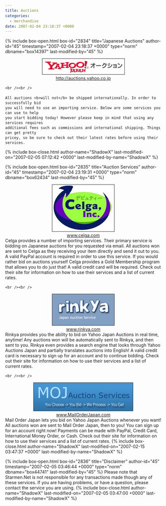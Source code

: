 ```yaml
---
title: Auctions
categories:
  - merchandise
date: 2007-02-04 23:18:37 +0000
---
```

{% include box-open.html box-id="2834" title="Japanese Auctions" author-id="45" timestamp="2007-02-04 23:18:37 +0000" type="norm" dbname="box14397" last-modified-by="45" %}
	<center>
	<a href="http://auctions.yahoo.co.jp/jp/"><img src="/merchandise/auctions/yahoo.jpg" border="1" alt="Yahoo Japan Auctions" /><br />http://auctions.yahoo.co.jp</a>
	</center>

	<br /><br />

	All auctions <b>will not</b> be shipped internationally. In order to successfully bid 
	you will need to use an importing service. Below are some services you can use to help 
	you start bidding today! However please keep in mind that using any services requires 
	additional fees such as commissions and international shipping. Things can get pretty 
	pricey, so be sure to check out their latest rates before using their services.
{% include box-close.html author-name="ShadowX" last-modified-on="2007-02-05 07:12:42 +0000" last-modified-by-name="ShadowX" %}

{% include box-open.html box-id="2835" title="Auction Services" author-id="45" timestamp="2007-02-04 23:19:31 +0000" type="norm" dbname="box62434" last-modified-by="45" %}
<table1 />
	<center>
	<a href="http://www.celga.com"><img src="/merchandise/auctions/celga.jpg" border="1" alt="Celga.com" /><br />www.celga.com</a>
	</center>
<table2 />
	Celga provides a number of importing services. Their primary service is bidding on 
	Japanese auctions for you requested via email. All auctions won are sent to Celga as they 
	receiving your item directly and send it out to you. A valid PayPal account is required 
	in order to use this service. If you would rather bid on auctions yourself Celga provides 
	a Gold Membership program that allows you to do just that! A valid credit card will be 
	required. Check out their site for information on how to use their services and a list 
	of current rates.
<table3 />

	<br /><br />

<table1 />
	<center>
	<a href="http://www.rinkya.com/"><img src="/merchandise/auctions/rinkya.jpg" border="1" alt="Celga.com" /><br />www.rinkya.com</a>
	</center>
<table2 />
	Rinkya provides you the ability to bid on Yahoo Japan Auctions in real time, anytime! 
	Any auctions won will be automatically sent to Rinkya, and then sent to you. Rinkya 
	even provides a search engine that looks through Yahoo Auctions Japan and partially 
	translates auctions into English! A valid credit card is necessary to sign up for an 
	account and to continue bidding. Check out their site for information on how to use 
	their services and a list of current rates.
<table3 />

	<br /><br />

<table1 />
	<center>
	<a href="http://www.mailorderjapan.com/yahoo-auction-japan/index.php"><img src="/merchandise/importing/mojas.jpg" border="1" alt="MailOrderJapan.com" /><br />www.MailOrderJapan.com</a>
	</center>
<table2 />
	Mail Order Japan lets you bid on Yahoo Japan Auctions whenever you want! All auctions won 
	are sent to Mail Order Japan, then to you! You can sign up for an account right now! 
	Payments can be made with PayPal, Credit Card, International Money Order, or Cash. Check 
	out their site for information on how to use their services and a list of current rates.
<table3 />
{% include box-close.html author-name="ShadowX" last-modified-on="2007-02-15 03:47:37 +0000" last-modified-by-name="ShadowX" %}

{% include box-open.html box-id="2836" title="Disclaimer" author-id="45" timestamp="2007-02-05 03:46:44 +0000" type="norm" dbname="box44741" last-modified-by="45" %}
	Please note that Starmen.Net is not responsible for any transactions made though any 
	of these services. If you are having problems, or have a question, please contact the 
	service you are using.
{% include box-close.html author-name="ShadowX" last-modified-on="2007-02-05 03:47:00 +0000" last-modified-by-name="ShadowX" %}
